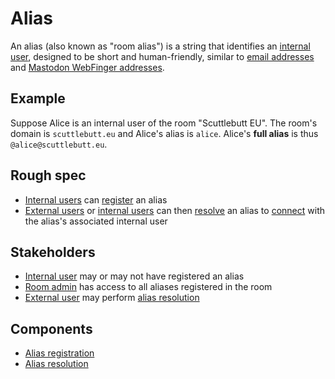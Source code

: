 # Alias

An alias (also known as "room alias") is a string that identifies an [internal user](../Stakeholders/Internal%20user.md), designed to be short and human-friendly, similar to [email addresses](https://en.wikipedia.org/wiki/Email_address) and [Mastodon WebFinger addresses](https://docs.joinmastodon.org/spec/webfinger/).

## Example

Suppose Alice is an internal user of the room "Scuttlebutt EU". The room's domain is `scuttlebutt.eu` and Alice's alias is `alice`. Alice's **full alias** is thus `@alice@scuttlebutt.eu`.

## Rough spec

- [Internal users](../Stakeholders/Internal%20user.md) can [register](Alias%20registration.md) an alias
- [External users](../Stakeholders/External%20user.md) or [internal users](../Stakeholders/Internal%20user.md) can then [resolve](Alias%20resolution.md) an alias to [connect](../Room/Tunneled%20connection.md) with the alias's associated internal user

## Stakeholders

- [Internal user](../Stakeholders/Internal%20user.md) may or may not have registered an alias
- [Room admin](../Stakeholders/Room%20admin.md) has access to all aliases registered in the room
- [External user](../Stakeholders/External%20user.md) may perform [alias resolution](Alias%20resolution.md)

## Components

- [Alias registration](Alias%20registration.md)
- [Alias resolution](Alias%20resolution.md)